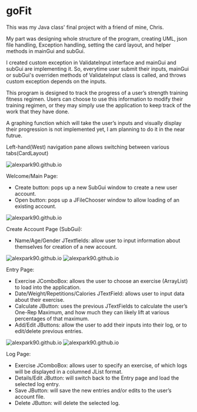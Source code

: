 # goFit

This was my Java class' final project with a friend of mine, Chris.

My part was designing whole structure of the program, creating UML, json file handling, Exception handling, setting the card layout, and helper methods in mainGui and subGui.

I created custom exception in ValidateInput interface and mainGui and subGui are implementing it.
So, everytime user submit their inputs, mainGui or subGui's overriden methods of ValidateInput class is called,
and throws custom exception depends on the inputs.

This program is designed to track the progress of a user’s strength training fitness regimen.
Users can choose to use this information to modify their training regimen, 
or they may simply use the application to keep track of the work that they have done.

A graphing function which will take the user’s inputs and visually display their progression is not implemented yet,
I am planning to do it in the near futrue. 

Left-hand(West) navigation pane allows switching between various tabs(CardLayout)




![alexpark90.github.io](https://raw.githubusercontent.com/alexpark90/goFit/master/screenshots/gofit1.jpg)

	
Welcome/Main Page:
-	Create button: pops up a new SubGui window to create a new user account.
-	Open button: pops up a JFileChooser window to allow loading of an existing account.




![alexpark90.github.io](https://raw.githubusercontent.com/alexpark90/goFit/master/screenshots/gofit2.jpg)


Create Account Page (SubGui):
-	Name/Age/Gender JTextfields: allow user to input information about themselves for creation of a new account. 




![alexpark90.github.io](https://raw.githubusercontent.com/alexpark90/goFit/master/screenshots/gofit8.jpg)
![alexpark90.github.io](https://raw.githubusercontent.com/alexpark90/goFit/master/screenshots/gofit9.jpg)


Entry Page:
-	Exercise JComboBox: allows the user to choose an exercise (ArrayList) to load into the application.
-	Date/Weight/Repetitions/Calories JTextField: allows user to input data about their exercise.
-	Calculate JButton: uses the previous JTextFields to calculate the user’s One-Rep Maximum, 
                    and how much they can likely lift at various percentages of that maximum.
-	Add/Edit JButtons: allow the user to add their inputs into their log, or to edit/delete previous entries.




![alexpark90.github.io](https://raw.githubusercontent.com/alexpark90/goFit/master/screenshots/gofit4.jpg)
![alexpark90.github.io](https://raw.githubusercontent.com/alexpark90/goFit/master/screenshots/gofit5.jpg)


Log Page: 
-	Exercise JComboBox: allows user to specify an exercise, of which logs will be displayed in a columned JList format. 
-	Details/Edit JButton: will switch back to the Entry page and load the selected log entry. 
-	Save JButton: will save the new entries and/or edits to the user’s account file.
- 	Delete JButton: will delete the selected log.

